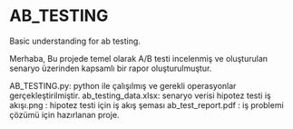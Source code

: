 # AB_TESTING
Basic understanding for ab testing.

Merhaba,
Bu projede temel olarak A/B testi incelenmiş ve oluşturulan senaryo üzerinden kapsamlı bir rapor oluşturulmuştur.

AB_TESTING.py: python ile çalışılmış ve gerekli operasyonlar gerçekleştirilmiştir.
ab_testing_data.xlsx: senaryo verisi
hipotez testi iş akışı.png : hipotez testi için iş akış şeması
ab_test_report.pdf : iş problemi çözümü için hazırlanan proje.
